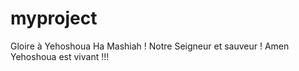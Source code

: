 # myproject

Gloire à Yehoshoua Ha Mashiah ! Notre Seigneur et sauveur ! Amen Yehoshoua est vivant !!!
